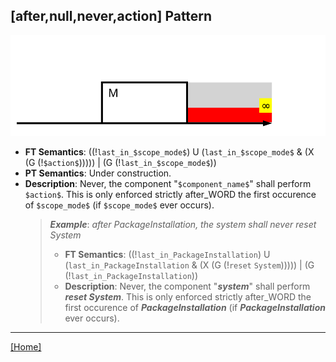 ## [after,null,never,action] Pattern
![[after,null,never,action] Pattern](../../../_media/user-interface/examples/svgDiagrams/after_null_never_action.svg "[after,null,never,action] Pattern")
 * **FT Semantics**: ((!`last_in_$scope_mode$`) U (`last_in_$scope_mode$` & (X (G (!`$action$`))))) | (G (!`last_in_$scope_mode$`))
 * **PT Semantics**: Under construction.
 * **Description**: Never, the component "`$component_name$`" shall perform `$action$`. This is only enforced strictly after_WORD the first occurence of `$scope_mode$` (if `$scope_mode$` ever occurs).
   > **_Example_**: _after PackageInstallation,  the system shall never reset System_   
   >  * **FT Semantics**: ((!`last_in_PackageInstallation`) U (`last_in_PackageInstallation` & (X (G (!`reset` `System`))))) | (G (!`last_in_PackageInstallation`))
   >  * **Description**: Never, the component "**_system_**" shall perform **_reset System_**. This is only enforced strictly after_WORD the first occurence of **_PackageInstallation_** (if **_PackageInstallation_** ever occurs).
***
[[Home]](../semantics.md)